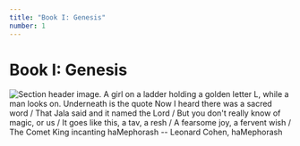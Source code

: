 ```yaml
---
title: "Book I: Genesis"
number: 1
---
```


# Book I: Genesis

![Section header image. A girl on a ladder holding a golden letter L, while a man looks on. Underneath is the quote Now I heard there was a sacred word / That Jala said and it named the Lord / But you don't really know of magic, or us / It goes like this, a tav, a resh / A fearsome joy, a fervent wish / The Comet King incanting haMephorash -- Leonard Cohen, haMephorash](https://i1.wp.com/i.imgur.com/5qMRb0F.png?w=557)
